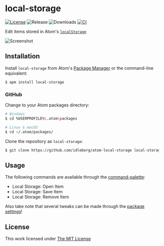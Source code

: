 # local-storage

[![License](https://img.shields.io/github/license/idleberg/atom-local-storage?color=blue&style=for-the-badge)](https://github.com/idleberg/atom-local-storage/blob/main/LICENSE)
![Release](https://img.shields.io/github/v/release/idleberg/atom-local-storage?style=for-the-badge)
![Downloads](https://img.shields.io/pulsar/dt/local-storage?style=for-the-badge&color=slateblue)
[![CI](https://img.shields.io/github/actions/workflow/status/idleberg/atom-local-storage/default.yml?style=for-the-badge)](https://github.com/idleberg/atom-local-storage/actions)

Edit items stored in Atom's [`localStorage`](https://developer.mozilla.org/en-US/docs/Web/API/Web_Storage_API/Using_the_Web_Storage_API)

![Screenshot](https://raw.github.com/idleberg/atom-local-storage/master/screenshot.png)

## Installation

Install `local-storage` from Atom's [Package Manager](http://flight-manual.atom.io/using-atom/sections/atom-packages/) or the command-line equivalent:

`$ apm install local-storage`

### GitHub

Change to your Atom packages directory:

```bash
# Windows
$ cd %USERPROFILE%\.atom\packages

# Linux & macOS
$ cd ~/.atom/packages/
```

Clone the repository as `local-storage`:

```bash
$ git clone https://github.com/idleberg/atom-local-storage local-storage
```

## Usage

The following commands are available through the [command-palette](https://flight-manual.atom.io/getting-started/sections/atom-basics/#command-palette):

* Local Storage: Open Item
* Local Storage: Save Item
* Local Storage: Remove Item

Also take note that several tweaks can be made through the [package settings](https://flight-manual.atom.io/using-atom/sections/atom-packages/#package-settings)!

## License

This work licensed under [The MIT License](https://opensource.org/licenses/MIT)
